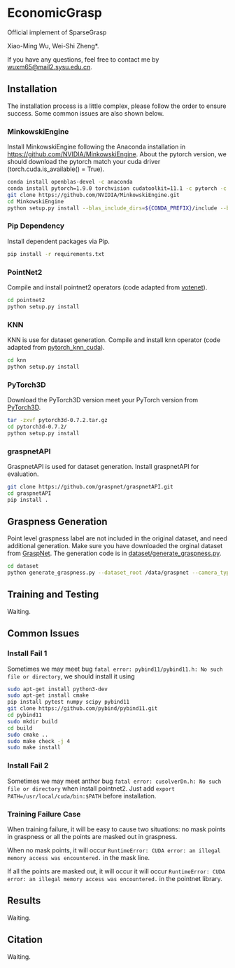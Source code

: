 # EconomicGrasp

Official implement of SparseGrasp

Xiao-Ming Wu, Wei-Shi Zheng*.

If you have any questions, feel free to contact me by wuxm65@mail2.sysu.edu.cn.


## Installation
The installation process is a little complex, please follow the order to ensure success. Some common issues are also shown below.

### MinkowskiEngine
Install MinkowskiEngine following the Anaconda installation in https://github.com/NVIDIA/MinkowskiEngine.
About the pytorch version, we should download the pytorch match your cuda driver (torch.cuda.is_available() = True).
```bash
conda install openblas-devel -c anaconda
conda install pytorch=1.9.0 torchvision cudatoolkit=11.1 -c pytorch -c nvidia
git clone https://github.com/NVIDIA/MinkowskiEngine.git
cd MinkowskiEngine
python setup.py install --blas_include_dirs=${CONDA_PREFIX}/include --blas=openblas
```

### Pip Dependency
Install dependent packages via Pip.
```bash
pip install -r requirements.txt
```

### PointNet2
Compile and install pointnet2 operators (code adapted from [votenet](https://github.com/facebookresearch/votenet)).
```bash
cd pointnet2
python setup.py install
```

### KNN 
KNN is use for dataset generation. Compile and install knn operator (code adapted from [pytorch_knn_cuda](https://github.com/chrischoy/pytorch_knn_cuda)).
```bash
cd knn
python setup.py install
```

### PyTorch3D
Download the PyTorch3D version meet your PyTorch version from [PyTorch3D](https://github.com/facebookresearch/pytorch3d/releases).
```bash
tar -zxvf pytorch3d-0.7.2.tar.gz
cd pytorch3d-0.7.2/
python setup.py install
```

### graspnetAPI 
GraspnetAPI is used for dataset generation. Install graspnetAPI for evaluation.
```bash
git clone https://github.com/graspnet/graspnetAPI.git
cd graspnetAPI
pip install .
```

## Graspness Generation
Point level graspness label are not included in the original dataset, and need additional generation. Make sure you have downloaded the orginal dataset from [GraspNet](https://graspnet.net/). The generation code is in [dataset/generate_graspness.py](dataset/generate_graspness.py).
```bash
cd dataset
python generate_graspness.py --dataset_root /data/graspnet --camera_type kinect
```

## Training and Testing
Waiting.

## Common Issues

### Install Fail 1
Sometimes we may meet bug  `fatal error: pybind11/pybind11.h: No such file or directory`, we should install it using
```bash
sudo apt-get install python3-dev
sudo apt-get install cmake
pip install pytest numpy scipy pybind11
git clone https://github.com/pybind/pybind11.git
cd pybind11
sudo mkdir build
cd build
sudo cmake ..
sudo make check -j 4
sudo make install
```

### Install Fail 2
Sometimes we may meet anthor bug `fatal error: cusolverDn.h: No such file or directory` when install pointnet2. Just add `export PATH=/usr/local/cuda/bin:$PATH` before installation.



### Training Failure Case
When training failure, it will be easy to cause two situations: no mask points in graspness or all the points are masked out in graspness.

When no mask points, it will occur `RuntimeError: CUDA error: an illegal memory access was encountered.` in the mask line. 

If all the points are masked out, it will occur it will occur `RuntimeError: CUDA error: an illegal memory access was encountered.` in the pointnet library.


## Results
Waiting.


## Citation
Waiting.
```
